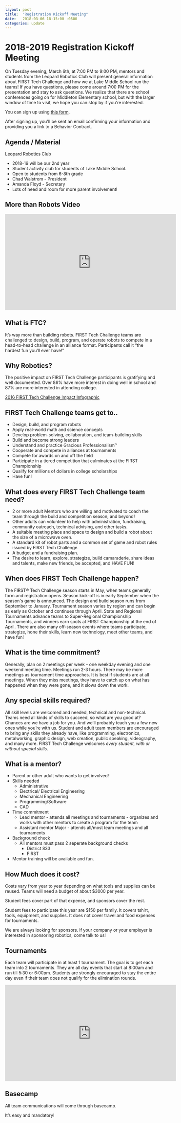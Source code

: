 ```yaml
---
layout: post
title:  "Registration Kickoff Meeting"
date:   2018-03-06 18:15:00 -0500
categories: update
---
```


# 2018-2019 Registration Kickoff Meeting #

On Tuesday evening, March 6th, at 7:00 PM to 9:00 PM, mentors and students from
the Leopard Robotics Club will present general information about FIRST Tech
Challenge and how we at Lake Middle School run the teams! If you have questions,
please come around 7:00 PM for the presentation and stay to ask questions. We
realize that there are school conferences going on for Middleton Elementary
school, but with the larger window of time to visit, we hope you can stop by if
you're interested.



You can sign up using [this form](https://docs.google.com/forms/d/e/1FAIpQLSd49aDsKlSLuTXNQZ6Yk8A_Qj_s43BuHxDjaGOIcvs6wuf9PA/viewform "Leopard Robotics FTC Registration 2018-2019").

After signing up, you'll be sent an email confirming your information and
providing you a link to a Behavior Contract.

## Agenda / Material ##

Leopard Robotics Club
  - 2018-19 will be our 2nd year
  - Student activity club for students of Lake Middle School.
  - Open to students from 6-8th grade
  - Chad Walstrom - President
  - Amanda Floyd - Secretary
  - Lots of need and room for more parent involvement!


## More than Robots Video ##

<iframe width="560" height="315" src="https://www.youtube.com/embed/igR409sJly0" frameborder="0" allow="autoplay; encrypted-media" allowfullscreen></iframe>

## What is FTC? ##

It’s way more than building robots. FIRST Tech Challenge teams  are challenged to design, build, program, and operate robots to compete in a head-to-head challenge in an alliance format. Participants call it “the hardest fun you’ll ever have!”

## Why Robotics? ##

The positive impact on FIRST Tech Challenge participants is gratifying and well documented. Over 86% have more interest in doing well in school and 87% are more interested in attending college.

 [2016 FIRST  Tech Challenge Impact Infographic](https://www.firstinspires.org/sites/default/files/uploads/resource_library/impact/first-impact-infographic-sep16-ftc.pdf)

## FIRST Tech Challenge teams get to.. ##

  - Design, build, and program robots
  - Apply real-world math and science concepts
  - Develop problem-solving, collaboration, and team-building skills
  - Build and become strong leaders
  - Understand and practice Gracious Professionalism™
  - Cooperate and compete in alliances at tournaments
  - Compete for awards on and off the field
  - Participate in a tiered competition that culminates at the FIRST Championship
  - Qualify for millions of dollars in college scholarships
  - Have fun!

## What does every FIRST Tech Challenge team need? ##

  - 2 or more adult Mentors who are willing and motivated to coach the team through the build and competition season, and beyond!
  - Other adults can volunteer to help with administration, fundraising, community outreach, technical advising, and other tasks.
  - A suitable meeting place and space to design and build a robot about the size of a microwave oven.
  - A standard kit of robot parts and a common set of game and robot rules issued by FIRST Tech Challenge.
  - A budget and a fundraising plan.
  - The desire to learn, explore, strategize, build camaraderie, share ideas and talents, make new friends, be accepted, and HAVE FUN!

## When does FIRST Tech Challenge happen? ##

The FIRST® Tech Challenge season starts in May, when teams generally form and
registration opens. Season kick-off is in early September when the season's game
is announced. The design and build season runs from September to January.
Tournament season varies by region and can begin as early as October and
continues through April. State and Regional Tournaments advance teams to
Super-Regional Championship Tournaments, and winners earn spots at FIRST
Championship at the end of April. There are also many off-season events where
teams participate, strategize, hone their skills, learn new technology, meet
other teams, and have fun!

## What is the time commitment? ##

Generally, plan on 2 meetings per week - one weekday evening and one weekend
meeting time. Meetings run 2-3 hours. There may be more meetings as tournament
time approaches. It is best if students are at all meetings. When they miss
meetings, they have to catch up on what has happened when they were gone, and it
slows down the work.

## Any special skills required? ##

All skill levels are welcomed and needed, technical and non-technical. Teams
need all kinds of skills to succeed, so what are you good at? Chances are we
have a job for you. And we’ll probably teach you a few new ones while you’re
with us. Student and adult team members are encouraged to bring any skills they
already have, like programming, electronics, metalworking, graphic design, web
creation, public speaking, videography, and many more. FIRST Tech Challenge
welcomes *every student, with or without special skills*.

## What is a mentor? ##

  - Parent or other adult who wants to get involved!
  - Skills needed
    - Administrative
    - Electrical/ Electrical Engineering
    - Mechanical Engineering
    - Programming/Software
    - CAD
  - Time commitment
    - Lead mentor - attends all meetings and tournaments - organizes and works with other mentors to create a program for the team
    - Assistant mentor Major - attends all/most team meetings and all tournaments 
  - Background check
    - All mentors must pass 2 seperate background checks
      - District 833
      - FIRST
  - Mentor training will be available and fun.


## How Much does it cost? ##

Costs vary from year to year depending on what tools and supplies can be reused.
Teams will need a budget of about $3000 per year.

Student fees cover part of that expense, and sponsors cover the rest.

Student fees to participate this year are $150 per family. It covers tshirt,
tools, equipment, and supplies. It does not cover travel and food expenses for
tournaments.

We are always looking for sponsors. If your company or your employer is
interested in sponsoring robotics, come talk to us!

## Tournaments ##

Each team will participate in at least 1 tournament. The goal is to
get each team into 2 tournaments. They are all day events that start at 8:00am
and run till 5:30 or 6:00pm. Students are strongly encouraged to stay the entire
day even if their team does not qualify for the elimination rounds.

<iframe width="560" height="315" src="https://www.youtube.com/embed/UwJVVdo_DXY" frameborder="0" allow="autoplay; encrypted-media" allowfullscreen></iframe>

## Basecamp ##

All team communications will come through basecamp.

It’s easy and mandatory!
